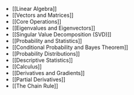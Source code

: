 - [[Linear Algebra]]
- [[Vectors and Matrices]]
- [[Core Operations]]
- [[Eigenvalues and Eigenvectors]]
- [[Singular Value Decomposition (SVD)]]
- [[Probability and Statistics]]
- [[Conditional Probability and Bayes Theorem]]
- [[Probability Distributions]]
- [[Descriptive Statistics]]
- [[Calculus]]
- [[Derivatives and Gradients]]
- [[Partial Derivatives]]
- [[The Chain Rule]]